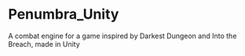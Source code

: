 # Penumbra_Unity
A combat engine for a game inspired by Darkest Dungeon and Into the Breach, made in Unity
